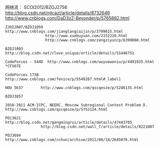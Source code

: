 网络流：
	SCOI2012/BZOJ2756 http://blog.csdn.net/njlcazl/article/details/8732646
					  http://www.cnblogs.com/DaD3zZ-Beyonder/p/5765882.html
					  
	ZJOI2007/BZOJ1059 http://www.cnblogs.com/jianglangcaijin/p/3799615.html
					  http://www.xuebuyuan.com/2152220.html
					  http://www.cnblogs.com/zengziyun/p/6399060.html

	BZOJ1003		http://blog.csdn.net/clove_unique/article/details/51446751

	CodeForces - 544D  http://www.cnblogs.com/wuyuewoniu/p/4491935.html
	*CF567E

	CodeForces 173B 	http://www.cnblogs.com/fenice/p/5549287.html#_label1

	HDU 5637		http://www.cnblogs.com/qscqesze/p/5246135.html
	
	BZOJ3857		

	2010-2011 ACM-ICPC, NEERC, Moscow Subregional Contest Problem D.	
	http://www.cnblogs.com/qscqesze/p/5752124.html

	POj3621 		http://blog.csdn.net/gengmingrui/article/details/47443705
					http://blog.csdn.net/wall_f/article/details/8221807

	POJ3694         http://www.cnblogs.com/cchun/archive/2012/08/18/2645076.html